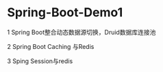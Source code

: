 # Spring-Boot-Demo1

1 Spring Boot整合动态数据源切换，Druid数据库连接池

2 Spring Boot Caching 与Redis

3 Sping Session与redis
